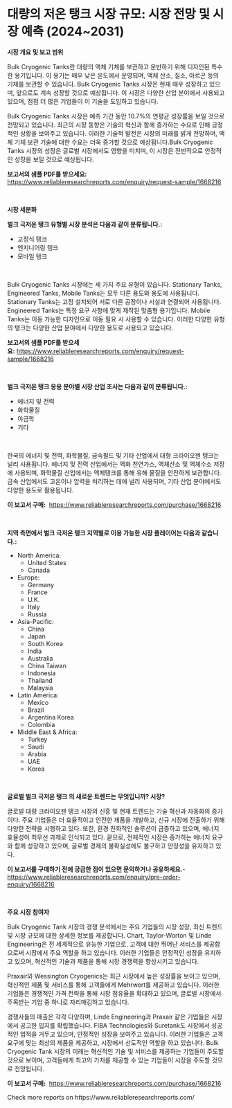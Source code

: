 <p><h1>대량의 저온 탱크 시장 규모: 시장 전망 및 시장 예측 (2024~2031)</h1></p><p><strong>시장 개요 및 보고 범위</strong></p>
<p><p>Bulk Cryogenic Tanks란 대량의 액체 기체를 보관하고 운반하기 위해 디자인된 특수한 용기입니다. 이 용기는 매우 낮은 온도에서 운영되며, 액체 산소, 질소, 아르곤 등의 기체를 보관할 수 있습니다. Bulk Cryogenic Tanks 시장은 현재 매우 성장하고 있으며, 앞으로도 계속 성장할 것으로 예상됩니다. 이 시장은 다양한 산업 분야에서 사용되고 있으며, 점점 더 많은 기업들이 이 기술을 도입하고 있습니다.</p><p>Bulk Cryogenic Tanks 시장은 예측 기간 동안 10.7%의 연평균 성장률을 보일 것으로 전망되고 있습니다. 최근의 시장 동향은 기술의 혁신과 함께 증가하는 수요로 인해 긍정적인 상황을 보여주고 있습니다. 이러한 기술적 발전은 시장의 미래를 밝게 전망하며, 액체 기체 보관 기술에 대한 수요는 더욱 증가할 것으로 예상됩니다.Bulk Cryogenic Tanks 시장의 성장은 글로벌 시장에서도 영향을 미치며, 이 시장은 전반적으로 안정적인 성장을 보일 것으로 예상됩니다.</p></p>
<p><strong>보고서의 샘플 PDF를 받으세요:</strong> <a href="https://www.reliableresearchreports.com/enquiry/request-sample/1668216">https://www.reliableresearchreports.com/enquiry/request-sample/1668216</a></p>
<p>&nbsp;</p>
<p><strong>시장 세분화</strong></p>
<p><strong>벌크 극저온 탱크 유형별 시장 분석은 다음과 같이 분류됩니다.:</strong></p>
<p><ul><li>고정식 탱크</li><li>엔지니어링 탱크</li><li>모바일 탱크</li></ul></p>
<p>&nbsp;</p>
<p><p>Bulk Cryogenic Tanks 시장에는 세 가지 주요 유형이 있습니다. Stationary Tanks, Engineered Tanks, Mobile Tanks는 모두 다른 용도와 용도에 사용됩니다. Stationary Tanks는 고정 설치되어 서로 다른 공장이나 시설과 연결되어 사용됩니다. Engineered Tanks는 특정 요구 사항에 맞게 제작된 맞춤형 용기입니다. Mobile Tanks는 이동 가능한 디자인으로 이동 필요 시 사용할 수 있습니다. 이러한 다양한 유형의 탱크는 다양한 산업 분야에서 다양한 용도로 사용되고 있습니다.</p></p>
<p><strong>보고서의 샘플 PDF를 받으세요:</strong>&nbsp;<a href="https://www.reliableresearchreports.com/enquiry/request-sample/1668216">https://www.reliableresearchreports.com/enquiry/request-sample/1668216</a></p>
<p>&nbsp;</p>
<p><strong> 벌크 극저온 탱크 응용 분야별 시장 산업 조사는 다음과 같이 분류됩니다.:</strong></p>
<p><ul><li>에너지 및 전력</li><li>화학물질</li><li>야금학</li><li>기타</li></ul></p>
<p>&nbsp;</p>
<p><p>한국의 에너지 및 전력, 화학물질, 금속필드 및 기타 산업에서 대형 크라이오젠 탱크는 널리 사용됩니다. 에너지 및 전력 산업에서는 액화 천연가스, 액체산소 및 액체수소 저장에 사용되며, 화학물질 산업에서는 액체탱크를 통해 유해 물질을 안전하게 보관합니다. 금속 산업에서도 고온이나 압력을 처리하는 데에 널리 사용되며, 기타 산업 분야에서도 다양한 용도로 활용됩니다.</p></p>
<p><strong>이 보고서 구매:</strong>&nbsp; <a href="https://www.reliableresearchreports.com/purchase/1668216">https://www.reliableresearchreports.com/purchase/1668216</a></p>
<p>&nbsp;</p>
<p><strong>지역 측면에서 벌크 극저온 탱크 지역별로 이용 가능한 시장 플레이어는 다음과 같습니다.:</strong></p>
<p><ul>
    <li>
        North America:
        <ul>
            <li>United States</li>
            <li>Canada</li>
        </ul>
    </li>
    <li>
        Europe:
        <ul>
            <li>Germany</li>
            <li>France</li>
            <li>U.K.</li>
            <li>Italy</li>
            <li>Russia</li>
        </ul>
    </li>
    <li>
        Asia-Pacific:
        <ul>
            <li>China</li>
            <li>Japan</li>
            <li>South Korea</li>
            <li>India</li>
            <li>Australia</li>
            <li>China Taiwan</li>
            <li>Indonesia</li>
            <li>Thailand</li>
            <li>Malaysia</li>
        </ul>
    </li>
    <li>
        Latin America:
        <ul>
            <li>Mexico</li>
            <li>Brazil</li>
            <li>Argentina Korea</li>
            <li>Colombia</li>
        </ul>
    </li>
    <li>
        Middle East & Africa:
        <ul>
            <li>Turkey</li>
            <li>Saudi</li>
            <li>Arabia</li>
            <li>UAE</li>
            <li>Korea</li>
        </ul>
    </li>
    </ul></p>
<p>&nbsp;</p>
<p><strong>글로벌 벌크 극저온 탱크 의 새로운 트렌드는 무엇입니까? 시장?</strong></p>
<p><p>글로벌 대량 크라이오젠 탱크 시장의 신흥 및 현재 트렌드는 기술 혁신과 자동화의 증가이다. 주요 기업들은 더 효율적이고 안전한 제품을 개발하고, 신규 시장에 진출하기 위해 다양한 전략을 시행하고 있다. 또한, 환경 친화적인 솔루션이 급증하고 있으며, 에너지 효율성이 최우선 과제로 인식되고 있다. 끝으로, 전체적인 시장은 증가하는 에너지 요구와 함께 성장하고 있으며, 글로벌 경제의 불확실성에도 불구하고 안정성을 유지하고 있다.</p></p>
<p><strong>이 보고서를 구매하기 전에 궁금한 점이 있으면 문의하거나 공유하세요.</strong>- <a href="https://www.reliableresearchreports.com/enquiry/pre-order-enquiry/1668216">https://www.reliableresearchreports.com/enquiry/pre-order-enquiry/1668216</a></p>
<p>&nbsp;</p>
<p><strong>주요 시장 참여자</strong></p>
<p><p>Bulk Cryogenic Tank 시장의 경쟁 분석에서는 주요 기업들의 시장 성장, 최신 트렌드 및 시장 규모에 대한 상세한 정보를 제공합니다. Chart, Taylor-Worton 및 Linde Engineering은 전 세계적으로 유능한 기업으로, 고객에 대한 뛰어난 서비스를 제공함으로써 시장에서 주요 역할을 하고 있습니다. 이러한 기업들은 안정적인 성장을 유지하고 있으며, 혁신적인 기술과 제품을 통해 시장 경쟁력을 향상시키고 있습니다.</p><p>Praxair와 Wessington Cryogenics는 최근 시장에서 높은 성장률을 보이고 있으며, 혁신적인 제품 및 서비스를 통해 고객들에게 Mehrwert를 제공하고 있습니다. 이러한 기업들은 경쟁적인 가격 전략을 통해 시장 점유율을 확대하고 있으며, 글로벌 시장에서 주목받는 기업 중 하나로 자리매김하고 있습니다.</p><p>경쟁사들의 매출은 각각 다양하며, Linde Engineering과 Praxair 같은 기업들은 시장에서 공고한 입지를 확립했습니다. FIBA Technologies와 Suretank도 시장에서 성공적인 업적을 거두고 있으며, 안정적인 성장을 보여주고 있습니다. 이러한 기업들은 고객 요구에 맞는 최상의 제품을 제공하고, 시장에서 선도적인 역할을 하고 있습니다. Bulk Cryogenic Tank 시장의 미래는 혁신적인 기술 및 서비스를 제공하는 기업들이 주도할 것으로 보이며, 고객들에게 최고의 가치를 제공할 수 있는 기업들이 시장을 주도할 것으로 전망됩니다.</p></p>
<p><strong>이 보고서 구매:</strong>&nbsp;&nbsp;<a href="https://www.reliableresearchreports.com/purchase/1668216">https://www.reliableresearchreports.com/purchase/1668216</a></p>
<p>Check more reports on https://www.reliableresearchreports.com/</p>
